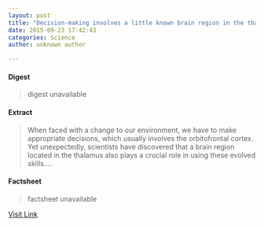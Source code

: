 ```yaml
---
layout: post
title: "Decision-making involves a little known brain region in the thalamus"
date: 2015-09-23 17:42:43
categories: Science
author: unknown author

---
```



#### Digest
>digest unavailable

#### Extract
>When faced with a change to our environment, we have to make appropriate decisions, which usually involves the orbitofrontal cortex. Yet unexpectedly, scientists have discovered that a brain region located in the thalamus also plays a crucial role in using these evolved skills....

#### Factsheet
>factsheet unavailable

[Visit Link](http://www.sciencedaily.com/releases/2015/09/150923134243.htm)


